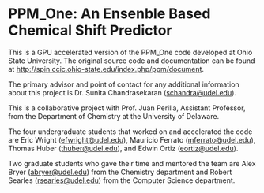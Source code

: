 # PPM_One: An Ensenble Based Chemical Shift Predictor

This is a GPU accelerated version of the PPM_One code developed at Ohio State University. The original source code and documentation can be found at http://spin.ccic.ohio-state.edu/index.php/ppm/document.

The primary advisor and point of contact for any additional information about this project is Dr. Sunita Chandrasekaran (schandra@udel.edu).

This is a collaborative project with Prof. Juan Perilla, Assistant Professor, from the Department of Chemistry at the University of Delaware. 

The four undergraduate students that worked on and accelerated the code are Eric Wright (efwright@udel.edu), Mauricio Ferrato (mferrato@udel.edu), Thomas Huber (thuber@udel.edu), and Edwin Ortiz (eortiz@udel.edu).

Two graduate students who gave their time and mentored the team are Alex Bryer (abryer@udel.edu) from the Chemistry department and Robert Searles (rsearles@udel.edu) from the Computer Science department.
